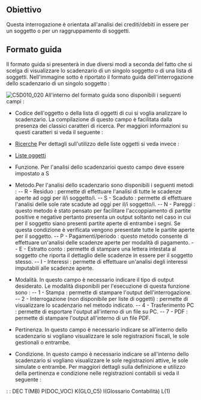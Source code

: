 ## Obiettivo

Questa interrogazione è orientata all'analisi dei crediti/debiti in essere per un soggetto o per un raggruppamento di soggetti.

## Formato guida

Il formato guida si presenterà in due diversi modi a seconda del fatto che si scelga di visualizzare lo scadenzario di un singolo soggetto o di una lista di soggetti. Nell'immagine sotto è riportato il formato guida dell'interrogazione dello scadenzario di un singolo soggetto : 

![C5D010_020](http://localhost:3000/immagini/MBDOC_OPE-C5D010_01/C5D010_020.png)
All'interno del formato guida sono disponibili i seguenti campi : 

 - Codice dell'oggetto o della lista di oggetti di cui si voglia analizzare lo scadenzario. La compilazione di questo campo è facilitata dalla presenza dei classici caratteri di ricerca. Per maggiori informazioni su questi caratteri si veda il seguente : 

- [Ricerche](Sorgenti/DOC_OPE/TA/B£AMO/B£_RIC)
Per dettagli sull'utilizzo delle liste oggetti si veda invece : 
- [Liste oggetti](Sorgenti/DOC_OPE/TA/B£AMO/B£_LIS)

 - Funzione. Per l'analisi dello scadenzarioi questo campo deve essere impostato a S
 - Metodo.Per l'analisi dello scadenzario sono disponibili i seguenti metodi : 
 -- R - Residuo :  permette di effettuare l'analisi di tutte le scadenze aperte ad oggi per il/i soggetto/i.
 -- S - Scaduto :  permette di effettuare l'analisi delle sole rate scadute ad oggi per il/i soggetto/i.
 -- N - Pareggi :  questo metodo è stato pensato per facilitare l'accoppiamento di partite positive e negative pertanto presenta un output soltanto nel caso in cui per il soggetto siano presenti partite aperte di entrambe i segni. Se questa condizione è verificata vengono presentate tutte le partite aperte per il soggetto.
 -- P - Pagamenti/periodo :  questo metodo consente di effettuare un'analisi delle scadenze aperte per modalità di pagamento.
 -- E - Estratto conto :  permette di stampare una lettera intestata al soggetto che riporta il dettaglio delle scadenze in essere per il soggetto stesso.
 -- I - Interessi :  permette di effettuare un'analisi degli interessi imputabili alle scadenze aperte.
 - Modalità. In questo campo è necessario indicare il tipo di output desiderato. Le modalità disponibili per l'esecuzione di questa funzione sono : 
 -- 1 - Stampa :  permette di stampare l'output dell'interrogazione.
 -- 2 - Interrogazione (non disponibile per liste di oggetti) :  permette di visualizzare lo scadenzario nel metodo indicato.
 -- 4 - Trasferimento PC :  permette di esportare l'output all'interno di un file su PC.
 -- 7 - PDF :  permette di stampare l'output all'interno di un file PDF.
 - Pertinenza. In questo campo è necessario indicare se all'interno dello scadenzario si vogliano visualizzare le sole registrazioni fiscali, le sole gestionali o entrambe.
 - Condizione. In questo campo è necessario indicare se all'interno dello scadenzario si vogliano visualizzare le sole registrazioni attive, le sole simulate o entrambe. Per maggiori dettagli sulla definizione e utilizzo della pertinenza e condizione nelle registrazioni contabili si veda il seguente : 

 :  : DEC T(MB) P(DOC_VOC) K(GLO_C5) I(Glossario Contabilità) L(1)
